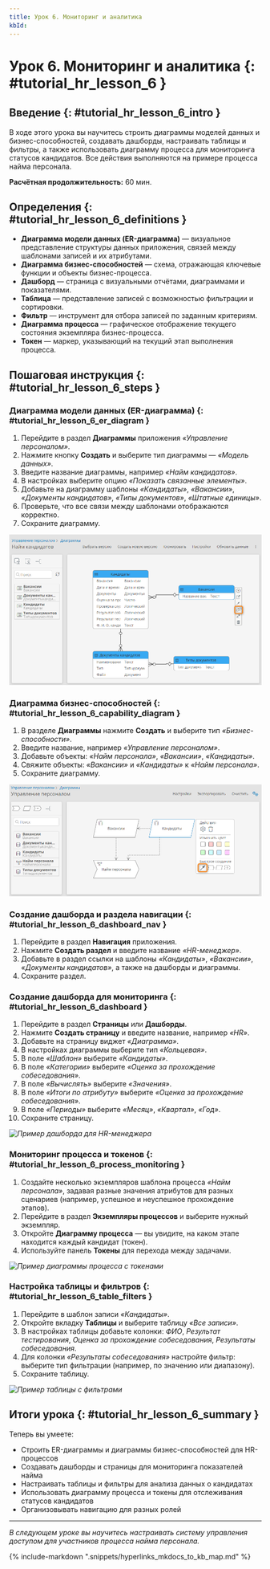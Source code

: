 ```yaml
---
title: Урок 6. Мониторинг и аналитика
kbId:
---
```


# Урок 6. Мониторинг и аналитика {: #tutorial_hr_lesson_6 }

## Введение {: #tutorial_hr_lesson_6_intro }

В ходе этого урока вы научитесь строить диаграммы моделей данных и бизнес-способностей, создавать дашборды, настраивать таблицы и фильтры, а также использовать диаграмму процесса для мониторинга статусов кандидатов. Все действия выполняются на примере процесса найма персонала.

**Расчётная продолжительность:** 60 мин.

## Определения {: #tutorial_hr_lesson_6_definitions }

- **Диаграмма модели данных (ER-диаграмма)** — визуальное представление структуры данных приложения, связей между шаблонами записей и их атрибутами.
- **Диаграмма бизнес-способностей** — схема, отражающая ключевые функции и объекты бизнес-процесса.
- **Дашборд** — страница с визуальными отчётами, диаграммами и показателями.
- **Таблица** — представление записей с возможностью фильтрации и сортировки.
- **Фильтр** — инструмент для отбора записей по заданным критериям.
- **Диаграмма процесса** — графическое отображение текущего состояния экземпляра бизнес-процесса.
- **Токен** — маркер, указывающий на текущий этап выполнения процесса.

## Пошаговая инструкция {: #tutorial_hr_lesson_6_steps }

### Диаграмма модели данных (ER-диаграмма) {: #tutorial_hr_lesson_6_er_diagram }

1. Перейдите в раздел **Диаграммы** приложения _«Управление персоналом»_.
2. Нажмите кнопку **Создать** и выберите тип диаграммы — _«Модель данных»_.
3. Введите название диаграммы, например _«Найм кандидатов»_.
4. В настройках выберите опцию _«Показать связанные элементы»_.
5. Добавьте на диаграмму шаблоны _«Кандидаты»_, _«Вакансии»_, _«Документы кандидатов»_, _«Типы документов»_, _«Штатные единицы»_.
6. Проверьте, что все связи между шаблонами отображаются корректно.
7. Сохраните диаграмму.

_![Пример ER-диаграммы для процесса найма](img/lesson_6_er_diagram.png)_

### Диаграмма бизнес-способностей {: #tutorial_hr_lesson_6_capability_diagram }

1. В разделе **Диаграммы** нажмите **Создать** и выберите тип _«Бизнес-способности»_.
2. Введите название, например _«Управление персоналом»_.
3. Добавьте объекты: _«Найм персонала»_, _«Вакансии»_, _«Кандидаты»_.
4. Свяжите объекты: _«Вакансии»_ и _«Кандидаты»_ к _«Найм персонала»_.
5. Сохраните диаграмму.

_![Пример диаграммы бизнес-способностей](img/lesson_6_capability_diagram.png)_

### Создание дашборда и раздела навигации {: #tutorial_hr_lesson_6_dashboard_nav }

1. Перейдите в раздел **Навигация** приложения.
2. Нажмите **Создать раздел** и введите название _«HR-менеджер»_.
3. Добавьте в раздел ссылки на шаблоны _«Кандидаты»_, _«Вакансии»_, _«Документы кандидатов»_, а также на дашборды и диаграммы.
4. Сохраните раздел.

### Создание дашборда для мониторинга {: #tutorial_hr_lesson_6_dashboard }

1. Перейдите в раздел **Страницы** или **Дашборды**.
2. Нажмите **Создать страницу** и введите название, например _«HR»_.
3. Добавьте на страницу виджет _«Диаграмма»_.
4. В настройках диаграммы выберите тип _«Кольцевая»_.
5. В поле _«Шаблон»_ выберите _«Кандидаты»_.
6. В поле _«Категории»_ выберите _«Оценка за прохождение собеседования»_.
7. В поле _«Вычислять»_ выберите _«Значения»_.
8. В поле _«Итоги по атрибуту»_ выберите _«Оценка за прохождение собеседования»_.
9. В поле _«Периоды»_ выберите _«Месяц»_, _«Квартал»_, _«Год»_.
10. Сохраните страницу.

_![Пример дашборда для HR-менеджера](img/lesson_6_dashboard.png)_

### Мониторинг процесса и токенов {: #tutorial_hr_lesson_6_process_monitoring }

1. Создайте несколько экземпляров шаблона процесса _«Найм персонала»_, задавая разные значения атрибутов для разных сценариев (например, успешное и неуспешное прохождение этапов).
2. Перейдите в раздел **Экземпляры процессов** и выберите нужный экземпляр.
3. Откройте **Диаграмму процесса** — вы увидите, на каком этапе находится каждый кандидат (токен).
4. Используйте панель **Токены** для перехода между задачами.

_![Пример диаграммы процесса с токенами](img/lesson_6_process_tokens.png)_

### Настройка таблицы и фильтров {: #tutorial_hr_lesson_6_table_filters }

1. Перейдите в шаблон записи _«Кандидаты»_.
2. Откройте вкладку **Таблицы** и выберите таблицу _«Все записи»_.
3. В настройках таблицы добавьте колонки: _ФИО_, _Результат тестирования_, _Оценка за прохождение собеседования_, _Результаты собеседования_.
4. Для колонки _«Результаты собеседования»_ настройте фильтр: выберите тип фильтрации (например, по значению или диапазону).
5. Сохраните таблицу.

_![Пример таблицы с фильтрами](img/lesson_6_table_filters.png)_

## Итоги урока {: #tutorial_hr_lesson_6_summary }

Теперь вы умеете:
- Строить ER-диаграммы и диаграммы бизнес-способностей для HR-процессов
- Создавать дашборды и страницы для мониторинга показателей найма
- Настраивать таблицы и фильтры для анализа данных о кандидатах
- Использовать диаграмму процесса и токены для отслеживания статусов кандидатов
- Организовывать навигацию для разных ролей

---

_В следующем уроке вы научитесь настраивать систему управления доступом для участников процесса найма персонала._

{% include-markdown ".snippets/hyperlinks_mkdocs_to_kb_map.md" %}
